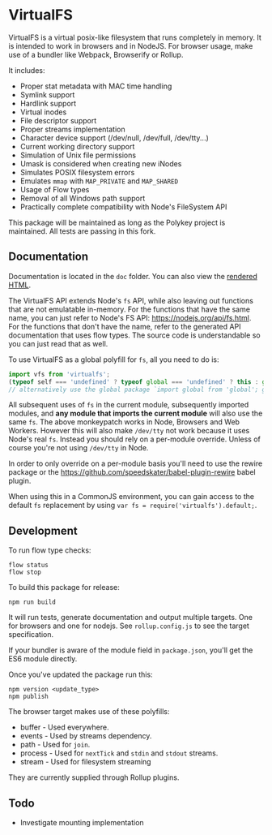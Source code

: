 # VirtualFS

VirtualFS is a virtual posix-like filesystem that runs completely in memory. It is intended to work in browsers and in NodeJS. For browser usage, make use of a bundler like Webpack, Browserify or Rollup.

It includes:

* Proper stat metadata with MAC time handling
* Symlink support
* Hardlink support
* Virtual inodes
* File descriptor support
* Proper streams implementation
* Character device support (/dev/null, /dev/full, /dev/tty...)
* Current working directory support
* Simulation of Unix file permissions
* Umask is considered when creating new iNodes
* Simulates POSIX filesystem errors
* Emulates `mmap` with `MAP_PRIVATE` and `MAP_SHARED`
* Usage of Flow types
* Removal of all Windows path support
* Practically complete compatibility with Node's FileSystem API

This package will be maintained as long as the Polykey project is maintained. All tests are passing in this fork.

Documentation
--------------

Documentation is located in the `doc` folder. You can also view the [rendered HTML](https://cdn.rawgit.com/MatrixAI/js-virtualfs/d3e4d71/doc/index.html).

The VirtualFS API extends Node's `fs` API, while also leaving out functions that are not emulatable in-memory. For the functions that have the same name, you can just refer to Node's FS API: https://nodejs.org/api/fs.html. For the functions that don't have the name, refer to the generated API documentation that uses flow types. The source code is understandable so you can just read that as well.

To use VirtualFS as a global polyfill for `fs`, all you need to do is:

```js
import vfs from 'virtualfs';
(typeof self === 'undefined' ? typeof global === 'undefined' ? this : global : self).fs = vfs;
// alternatively use the global package `import global from 'global'; global.fs = vfs;`
```

All subsequent uses of `fs` in the current module, subsequently imported modules, and __any module that imports the current module__ will also use the same `fs`. The above monkeypatch works in Node, Browsers and Web Workers. However this will also make `/dev/tty` not work because it uses Node's real `fs`. Instead you should rely on a per-module override. Unless of course you're not using `/dev/tty` in Node.

In order to only override on a per-module basis you'll need to use the rewire package or the https://github.com/speedskater/babel-plugin-rewire babel plugin.

When using this in a CommonJS environment, you can gain access to the default `fs` replacement by using `var fs = require('virtualfs').default;`.

Development
-------------

To run flow type checks:

```
flow status
flow stop
```

To build this package for release:

```
npm run build
```

It will run tests, generate documentation and output multiple targets. One for browsers and one for nodejs. See `rollup.config.js` to see the target specification.

If your bundler is aware of the module field in `package.json`, you'll get the ES6 module directly.

Once you've updated the package run this:

```
npm version <update_type>
npm publish
```

The browser target makes use of these polyfills:

* buffer - Used everywhere.
* events - Used by streams dependency.
* path - Used for `join`.
* process - Used for `nextTick` and `stdin` and `stdout` streams.
* stream - Used for filesystem streaming

They are currently supplied through Rollup plugins.

Todo
-----

* Investigate mounting implementation
